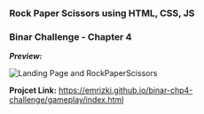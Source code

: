 ### Rock Paper Scissors using HTML, CSS, JS

### Binar Challenge - Chapter 4

***Preview:*** <br>

![Landing Page and RockPaperScissors](https://media.giphy.com/media/lEqyAW7AxMt85eNLOV/giphy.gif)

**Projcet Link:** https://emrizki.github.io/binar-chp4-challenge/gameplay/index.html
